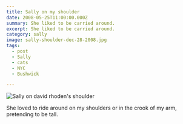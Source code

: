 ```yaml
---
title: Sally on my shoulder
date: 2008-05-25T11:00:00.000Z
summary: She liked to be carried around.
excerpt: She liked to be carried around.
category: sally
image: sally-shoulder-dec-28-2008.jpg
tags:
  - post 
  - Sally
  - cats
  - NYC
  - Bushwick

---
```


![Sally on david rhoden's shoulder](/static/img/sally/sally-shoulder-dec-28-2008.jpg "Sally on david rhoden's shoulder")

She loved to ride around on my shoulders or in the crook of my arm, pretending to be tall.